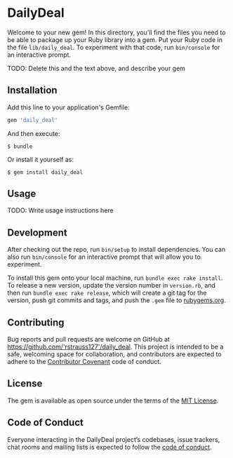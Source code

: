# DailyDeal

Welcome to your new gem! In this directory, you'll find the files you need to be able to package up your Ruby library into a gem. Put your Ruby code in the file `lib/daily_deal`. To experiment with that code, run `bin/console` for an interactive prompt.

TODO: Delete this and the text above, and describe your gem

## Installation

Add this line to your application's Gemfile:

```ruby
gem 'daily_deal'
```

And then execute:

    $ bundle

Or install it yourself as:

    $ gem install daily_deal

## Usage

TODO: Write usage instructions here

## Development

After checking out the repo, run `bin/setup` to install dependencies. You can also run `bin/console` for an interactive prompt that will allow you to experiment.

To install this gem onto your local machine, run `bundle exec rake install`. To release a new version, update the version number in `version.rb`, and then run `bundle exec rake release`, which will create a git tag for the version, push git commits and tags, and push the `.gem` file to [rubygems.org](https://rubygems.org).

## Contributing

Bug reports and pull requests are welcome on GitHub at https://github.com/'rstrauss127'/daily_deal. This project is intended to be a safe, welcoming space for collaboration, and contributors are expected to adhere to the [Contributor Covenant](http://contributor-covenant.org) code of conduct.

## License

The gem is available as open source under the terms of the [MIT License](https://opensource.org/licenses/MIT).

## Code of Conduct

Everyone interacting in the DailyDeal project’s codebases, issue trackers, chat rooms and mailing lists is expected to follow the [code of conduct](https://github.com/'rstrauss127'/daily_deal/blob/master/CODE_OF_CONDUCT.md).
